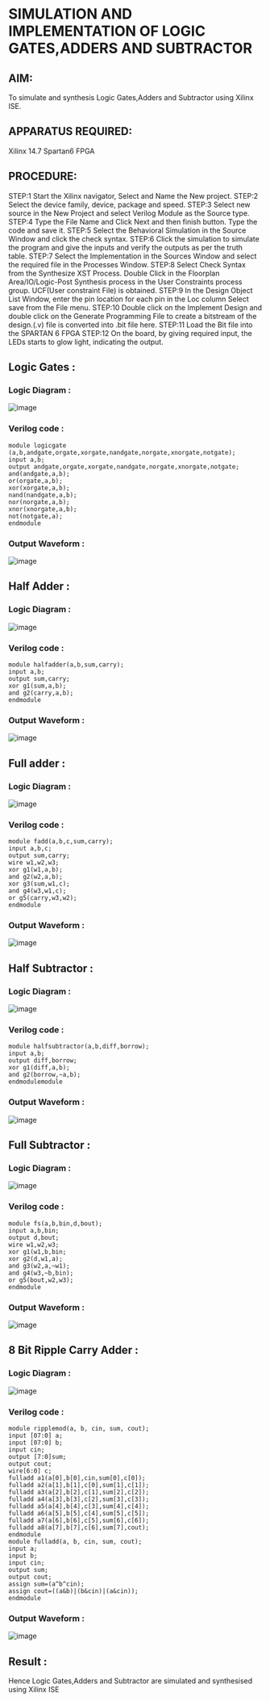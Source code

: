# SIMULATION AND IMPLEMENTATION OF LOGIC GATES,ADDERS AND SUBTRACTOR
## AIM: 
To simulate and synthesis Logic Gates,Adders and Subtractor using Xilinx ISE.

## APPARATUS REQUIRED: 
Xilinx 14.7 Spartan6 FPGA

## PROCEDURE: 
STEP:1 Start the Xilinx navigator, Select and Name the New project. 
STEP:2 Select the device family, device, package and speed. 
STEP:3 Select new source in the New Project and select Verilog Module as the Source type. 
STEP:4 Type the File Name and Click Next and then finish button. Type the code and save it. 
STEP:5 Select the Behavioral Simulation in the Source Window and click the check syntax. 
STEP:6 Click the simulation to simulate the program and give the inputs and verify the outputs as per the truth table. 
STEP:7 Select the Implementation in the Sources Window and select the required file in the Processes Window. 
STEP:8 Select Check Syntax from the Synthesize XST Process. Double Click in the Floorplan Area/IO/Logic-Post Synthesis process in the User Constraints process group. UCF(User constraint File) is obtained. 
STEP:9 In the Design Object List Window, enter the pin location for each pin in the Loc column Select save from the File menu. 
STEP:10 Double click on the Implement Design and double click on the Generate Programming File to create a bitstream of the design.(.v) file is converted into .bit file here. 
STEP:11 Load the Bit file into the SPARTAN 6 FPGA 
STEP:12 On the board, by giving required input, the LEDs starts to glow light, indicating the output.




## Logic Gates :
### Logic Diagram :
![image](https://github.com/navaneethans/VLSI-LAB-EXPERIMENTS/assets/6987778/ee17970c-3ac9-4603-881b-88e2825f41a4)

### Verilog code :
```
module logicgate (a,b,andgate,orgate,xorgate,nandgate,norgate,xnorgate,notgate);
input a,b;  
output andgate,orgate,xorgate,nandgate,norgate,xnorgate,notgate;
and(andgate,a,b);
or(orgate,a,b);
xor(xorgate,a,b);
nand(nandgate,a,b); 
nor(norgate,a,b);
xnor(xnorgate,a,b);
not(notgate,a);
endmodule
```

### Output Waveform :
![image](https://github.com/navaneethans/VLSI-LAB-EXP-1/assets/163638659/20eccc65-af15-47cb-b015-04d3f7114c8a)

## Half Adder :
### Logic Diagram :
![image](https://github.com/navaneethans/VLSI-LAB-EXPERIMENTS/assets/6987778/0e1ecb96-0c25-4556-832b-aeeedfdfe7b9)

### Verilog code :
```
module halfadder(a,b,sum,carry);
input a,b;
output sum,carry;
xor g1(sum,a,b);
and g2(carry,a,b);
endmodule
```

### Output Waveform :
![image](https://github.com/navaneethans/VLSI-LAB-EXP-1/assets/163638659/400309f5-fac8-4386-b342-c770161baa6e)

## Full adder :
### Logic Diagram :
![image](https://github.com/navaneethans/VLSI-LAB-EXPERIMENTS/assets/6987778/9bb3964c-438f-469d-a3de-c1cca6f323fb)

### Verilog code :
```
module fadd(a,b,c,sum,carry);
input a,b,c;
output sum,carry;
wire w1,w2,w3;
xor g1(w1,a,b);
and g2(w2,a,b);
xor g3(sum,w1,c);
and g4(w3,w1,c);
or g5(carry,w3,w2);
endmodule
```

### Output Waveform :
![image](https://github.com/navaneethans/VLSI-LAB-EXP-1/assets/163638659/ca305031-fcab-44af-a3b3-f5196b137ad0)

## Half Subtractor :
### Logic Diagram :
![image](https://github.com/navaneethans/VLSI-LAB-EXPERIMENTS/assets/6987778/731470b7-eb4e-49f8-8bb7-2994052a7184)

### Verilog code :
```
module halfsubtractor(a,b,diff,borrow);
input a,b;
output diff,borrow;
xor g1(diff,a,b);
and g2(borrow,~a,b);
endmodulemodule 
```
### Output Waveform :
![image](https://github.com/navaneethans/VLSI-LAB-EXP-1/assets/163638659/1aadaa77-6a4f-469e-a232-f56ac15994c5)

## Full Subtractor :
### Logic Diagram :
![image](https://github.com/navaneethans/VLSI-LAB-EXPERIMENTS/assets/6987778/d66f874b-c1f2-44b3-a035-7149b56430c1)

### Verilog code :
```
module fs(a,b,bin,d,bout);
input a,b,bin; 
output d,bout;
wire w1,w2,w3;
xor g1(w1,b,bin; 
xor g2(d,w1,a);
and g3(w2,a,~w1);
and g4(w3,~b,bin);
or g5(bout,w2,w3);
endmodule
```

### Output Waveform :
![image](https://github.com/navaneethans/VLSI-LAB-EXP-1/assets/163638659/193e48de-3971-41b2-84f9-349ce21146cf)

## 8 Bit Ripple Carry Adder :
### Logic Diagram :
![image](https://github.com/navaneethans/VLSI-LAB-EXPERIMENTS/assets/6987778/7385a408-40a5-4203-8050-b72818622d79)

### Verilog code :
```
module ripplemod(a, b, cin, sum, cout);
input [07:0] a;
input [07:0] b;
input cin;
output [7:0]sum;
output cout;
wire[6:0] c;
fulladd a1(a[0],b[0],cin,sum[0],c[0]);
fulladd a2(a[1],b[1],c[0],sum[1],c[1]);
fulladd a3(a[2],b[2],c[1],sum[2],c[2]);
fulladd a4(a[3],b[3],c[2],sum[3],c[3]);
fulladd a5(a[4],b[4],c[3],sum[4],c[4]);
fulladd a6(a[5],b[5],c[4],sum[5],c[5]);
fulladd a7(a[6],b[6],c[5],sum[6],c[6]);
fulladd a8(a[7],b[7],c[6],sum[7],cout);
endmodule
module fulladd(a, b, cin, sum, cout);
input a;
input b;
input cin;
output sum;
output cout;
assign sum=(a^b^cin);
assign cout=((a&b)|(b&cin)|(a&cin));
endmodule
```

### Output Waveform :
![image](https://github.com/navaneethans/VLSI-LAB-EXP-1/assets/163638659/9c8e0472-6b70-4b6f-a678-63862cb68523)

## Result :
Hence Logic Gates,Adders and Subtractor are simulated and synthesised using Xilinx ISE
